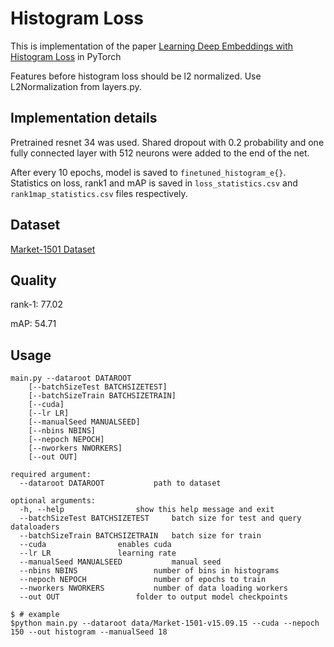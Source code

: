 # Histogram Loss

This is implementation of the paper [Learning Deep Embeddings with Histogram Loss](https://arxiv.org/pdf/1611.00822.pdf) in PyTorch

Features before histogram loss should be l2 normalized. Use L2Normalization from layers.py.

## Implementation details

Pretrained resnet 34 was used. Shared dropout with 0.2 probability and one fully connected layer with 512 neurons were added to the end of the net.

After every 10 epochs, model is saved to `finetuned_histogram_e{}`. Statistics on loss, rank1 and mAP is saved in `loss_statistics.csv` and `rank1map_statistics.csv` files respectively.

## Dataset
[Market-1501 Dataset](http://www.liangzheng.org/Project/project_reid.html)

## Quality
rank-1: 77.02	

mAP:	54.71

## Usage
```
main.py --dataroot DATAROOT 
	[--batchSizeTest BATCHSIZETEST]
	[--batchSizeTrain BATCHSIZETRAIN] 
	[--cuda] 
	[--lr LR]
	[--manualSeed MANUALSEED] 
	[--nbins NBINS] 
	[--nepoch NEPOCH] 
	[--nworkers NWORKERS]
	[--out OUT] 

required argument:
  --dataroot DATAROOT   		path to dataset
  
optional arguments:
  -h, --help				show this help message and exit
  --batchSizeTest BATCHSIZETEST		batch size for test and query dataloaders
  --batchSizeTrain BATCHSIZETRAIN	batch size for train
  --cuda				enables cuda
  --lr LR				learning rate
  --manualSeed MANUALSEED     		manual seed
  --nbins NBINS     			number of bins in histograms
  --nepoch NEPOCH     			number of epochs to train
  --nworkers NWORKERS     		number of data loading workers
  --out OUT     			folder to output model checkpoints
```

    $ # example
    $python main.py --dataroot data/Market-1501-v15.09.15 --cuda --nepoch 150 --out histogram --manualSeed 18
